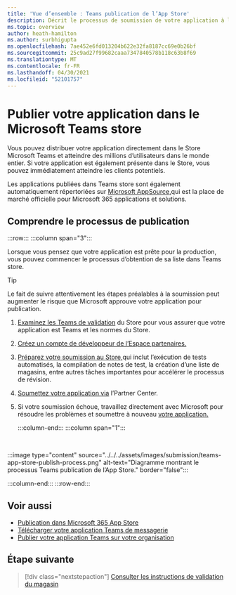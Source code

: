 ```yaml
---
title: 'Vue d’ensemble : Teams publication de l’App Store'
description: Décrit le processus de soumission de votre application à l’Partner Center et de sa publication dans Microsoft Teams store (et AppSource).
ms.topic: overview
author: heath-hamilton
ms.author: surbhigupta
ms.openlocfilehash: 7ae452e6fd013204b622e32fa8187cc69e0b26bf
ms.sourcegitcommit: 25c9ad27f99682caaa7347840578b118c63b8f69
ms.translationtype: MT
ms.contentlocale: fr-FR
ms.lasthandoff: 04/30/2021
ms.locfileid: "52101757"
---
```

# <a name="publish-your-app-to-the-microsoft-teams-store"></a>Publier votre application dans le Microsoft Teams store

Vous pouvez distribuer votre application directement dans le Store Microsoft Teams et atteindre des millions d’utilisateurs dans le monde entier. Si votre application est également présente dans le Store, vous pouvez immédiatement atteindre les clients potentiels.

Les applications publiées dans Teams store sont également automatiquement répertoriées sur [Microsoft AppSource,](https://appsource.microsoft.com)qui est la place de marché officielle pour Microsoft 365 applications et solutions.

## <a name="understand-the-publishing-process"></a>Comprendre le processus de publication

:::row:::
   :::column span="3":::

Lorsque vous pensez que votre application est prête pour la production, vous pouvez commencer le processus d’obtention de sa liste dans Teams store.

> [!TIP]
> Le fait de suivre attentivement les étapes préalables à la soumission peut augmenter le risque que Microsoft approuve votre application pour publication.

1. [Examinez les Teams de validation](~/concepts/deploy-and-publish/appsource/prepare/teams-store-validation-guidelines.md) du Store pour vous assurer que votre application est Teams et les normes du Store.
1. [Créez un compte de développeur de l’Espace partenaires.](~/concepts/deploy-and-publish/appsource/prepare/create-partner-center-dev-account.md)
1. [Préparez votre soumission au Store,](~/concepts/deploy-and-publish/appsource/prepare/submission-checklist.md)qui inclut l’exécution de tests automatisés, la compilation de notes de test, la création d’une liste de magasins, entre autres tâches importantes pour accélérer le processus de révision.
1. [Soumettez votre application via](https://docs.microsoft.com/office/dev/store/add-in-submission-guide) l’Partner Center.
1. Si votre soumission échoue, travaillez directement avec Microsoft pour résoudre les problèmes et soumettre à nouveau [votre application.](~/concepts/deploy-and-publish/appsource/resolve-submission-issues.md)

   :::column-end:::
   :::column span="1":::

<br>

:::image type="content" source="../../../assets/images/submission/teams-app-store-publish-process.png" alt-text="Diagramme montrant le processus Teams publication de l’App Store." border="false":::

   :::column-end:::
:::row-end:::

## <a name="see-also"></a>Voir aussi

* [Publication dans Microsoft 365 App Store](https://docs.microsoft.com/office/dev/store/)
* [Télécharger votre application Teams de messagerie](~/concepts/deploy-and-publish/apps-upload.md)
* [Publier votre application Teams sur votre organisation](/MicrosoftTeams/tenant-apps-catalog-teams?toc=/microsoftteams/platform/toc.json&bc=/MicrosoftTeams/breadcrumb/toc.json)

## <a name="next-step"></a>Étape suivante

> [!div class="nextstepaction"]
> [Consulter les instructions de validation du magasin](~/concepts/deploy-and-publish/appsource/prepare/teams-store-validation-guidelines.md)
